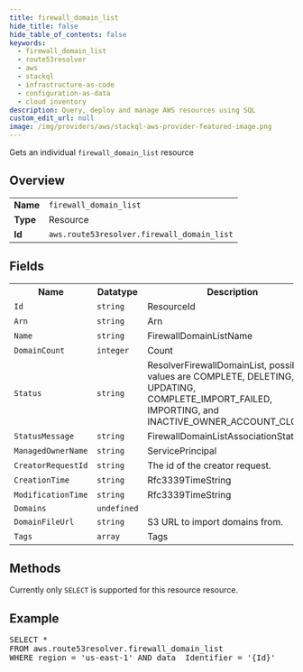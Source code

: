```yaml
---
title: firewall_domain_list
hide_title: false
hide_table_of_contents: false
keywords:
  - firewall_domain_list
  - route53resolver
  - aws
  - stackql
  - infrastructure-as-code
  - configuration-as-data
  - cloud inventory
description: Query, deploy and manage AWS resources using SQL
custom_edit_url: null
image: /img/providers/aws/stackql-aws-provider-featured-image.png
---
```

Gets an individual <code>firewall_domain_list</code> resource

## Overview
<table><tbody>
<tr><td><b>Name</b></td><td><code>firewall_domain_list</code></td></tr>
<tr><td><b>Type</b></td><td>Resource</td></tr>
<tr><td><b>Id</b></td><td><code>aws.route53resolver.firewall_domain_list</code></td></tr>
</tbody></table>

## Fields
<table><tbody>
<tr><th>Name</th><th>Datatype</th><th>Description</th></tr>
<tr><td><code>Id</code></td><td><code>string</code></td><td>ResourceId</td></tr><tr><td><code>Arn</code></td><td><code>string</code></td><td>Arn</td></tr><tr><td><code>Name</code></td><td><code>string</code></td><td>FirewallDomainListName</td></tr><tr><td><code>DomainCount</code></td><td><code>integer</code></td><td>Count</td></tr><tr><td><code>Status</code></td><td><code>string</code></td><td>ResolverFirewallDomainList, possible values are COMPLETE, DELETING, UPDATING, COMPLETE_IMPORT_FAILED, IMPORTING, and INACTIVE_OWNER_ACCOUNT_CLOSED.</td></tr><tr><td><code>StatusMessage</code></td><td><code>string</code></td><td>FirewallDomainListAssociationStatus</td></tr><tr><td><code>ManagedOwnerName</code></td><td><code>string</code></td><td>ServicePrincipal</td></tr><tr><td><code>CreatorRequestId</code></td><td><code>string</code></td><td>The id of the creator request.</td></tr><tr><td><code>CreationTime</code></td><td><code>string</code></td><td>Rfc3339TimeString</td></tr><tr><td><code>ModificationTime</code></td><td><code>string</code></td><td>Rfc3339TimeString</td></tr><tr><td><code>Domains</code></td><td><code>undefined</code></td><td></td></tr><tr><td><code>DomainFileUrl</code></td><td><code>string</code></td><td>S3 URL to import domains from.</td></tr><tr><td><code>Tags</code></td><td><code>array</code></td><td>Tags</td></tr>
</tbody></table>

## Methods
Currently only <code>SELECT</code> is supported for this resource resource.

## Example
<pre>
SELECT * 
FROM aws.route53resolver.firewall_domain_list
WHERE region = 'us-east-1' AND data__Identifier = '{Id}'
</pre>
